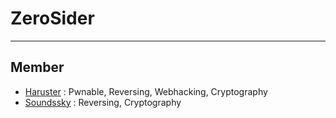 # ZeroSider

<hr>

## Member

- <a href="https://github.com/haruster">Haruster</a> : Pwnable, Reversing, Webhacking, Cryptography
- <a href="https://github.com/soundssky">Soundssky</a> : Reversing, Cryptography
